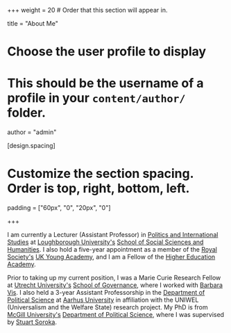 +++
weight = 20  # Order that this section will appear in.

title = "About Me"

# Choose the user profile to display
# This should be the username of a profile in your `content/author/` folder.
author = "admin"

[design.spacing]
  # Customize the section spacing. Order is top, right, bottom, left.
  padding = ["60px", "0", "20px", "0"]
  
+++

I am currently a Lecturer (Assistant Professor) in [Politics and International Studies](https://www.lboro.ac.uk/departments/phir/) at [Loughborough University's](https://www.lboro.ac.uk) [School of Social Sciences and Humanities](https://www.lboro.ac.uk/schools/social-sciences-humanities/). I also hold a five-year appointment as a member of the [Royal Society's](https://royalsociety.org/about-us/ukya/) [UK Young Academy](https://ukyoungacademy.org), and I am a Fellow of the [Higher Education Academy](https://www.advance-he.ac.uk).

Prior to taking up my current position, I was a Marie Curie Research Fellow at [Utrecht University's](https://www.uu.nl/en/) [School of Governance](https://www.uu.nl/en/organisation/utrecht-university-school-of-governance), where I worked with [Barbara Vis](http://www.barbaravis.nl). I also held a 3-year Assistant Professorship in the [Department of Political Science](http://ps.au.dk/en/) at [Aarhus University](http://au.dk/en/) in affiliation with the UNIWEL (Universalism and the Welfare State) research project. My PhD is from [McGill University's](http://www.mcgill.ca/) [Department of Political Science](http://www.mcgill.ca/politicalscience/), where I was supervised by [Stuart Soroka](http://www.snsoroka.com).
